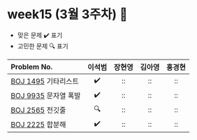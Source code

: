 
# week15 (3월 3주차) :pencil:

- 맞은 문제 :heavy_check_mark: 표기
- 고민한 문제 :mag: 표기


| Problem No.                                             |       이석범       | 장현영 |       김아영       | 홍경현 |
|:--------------------------------------------------------| :----------------: | :----------------: | :----------------:|:----------------: |
| [BOJ 1495](https://www.acmicpc.net/problem/1495) 기타리스트  |:heavy_check_mark:|::|::|::|
| [BOJ 9935](https://www.acmicpc.net/problem/9935) 문자열 폭발 |:heavy_check_mark:|::|::|::|
| [BOJ 2565](https://www.acmicpc.net/problem/2565) 전깃줄    |:mag:|::|::|::|
| [BOJ 2225](https://www.acmicpc.net/problem/2225) 합분해    |:heavy_check_mark:|::|::|::|
